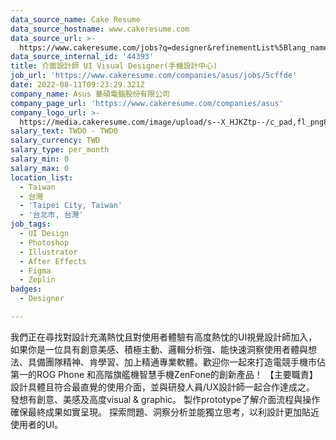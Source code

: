 ```yaml
---
data_source_name: Cake Resume
data_source_hostname: www.cakeresume.com
data_source_url: >-
  https://www.cakeresume.com/jobs?q=designer&refinementList%5Blang_name%5D%5B0%5D=English&refinementList%5Bsalary_type%5D=per_year
data_source_internal_id: '44393'
title: 介面設計師 UI Visual Designer(手機設計中心)
job_url: 'https://www.cakeresume.com/companies/asus/jobs/5cffde'
date: 2022-08-11T09:23:29.321Z
company_name: Asus 華碩電腦股份有限公司
company_page_url: 'https://www.cakeresume.com/companies/asus'
company_logo_url: >-
  https://media.cakeresume.com/image/upload/s--X_HJKZtp--/c_pad,fl_png8,h_200,w_200/v1560337039/gnuruihvfxav7zbxegmf.png
salary_text: TWD0 - TWD0
salary_currency: TWD
salary_type: per_month
salary_min: 0
salary_max: 0
location_list:
  - Taiwan
  - 台灣
  - 'Taipei City, Taiwan'
  - '台北市, 台灣'
job_tags:
  - UI Design
  - Photoshop
  - Illustrator
  - After Effects
  - Figma
  - Zeplin
badges:
  - Designer

---
```


我們正在尋找對設計充滿熱忱且對使用者體驗有高度熱忱的UI視覺設計師加入，如果你是一位具有創意美感、積極主動、邏輯分析強、能快速洞察使用者體與想法、具備團隊精神、肯學習、加上精通專業軟體。歡迎你一起來打造電競手機市佔第一的ROG Phone 和高階旗艦機智慧手機ZenFone的創新產品！ 【主要職責】 設計具體且符合最直覺的使用介面，並與研發人員/UX設計師一起合作達成之。 發想有創意、美感及高度visual & graphic。 製作prototype了解介面流程與操作確保最終成果如實呈現。 探索問題、洞察分析並能獨立思考，以利設計更加貼近使用者的UI。